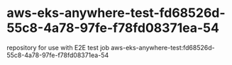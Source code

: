 # aws-eks-anywhere-test-fd68526d-55c8-4a78-97fe-f78fd08371ea-54
repository for use with E2E test job aws-eks-anywhere-test:fd68526d-55c8-4a78-97fe-f78fd08371ea-54
